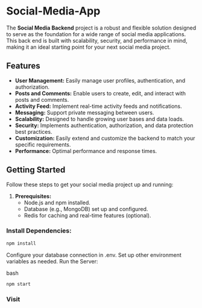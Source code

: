 # Social-Media-App

The **Social Media Backend** project is a robust and flexible solution designed to serve as the foundation for a wide range of social media applications. This back end is built with scalability, security, and performance in mind, making it an ideal starting point for your next social media project.

## Features

- **User Management:** Easily manage user profiles, authentication, and authorization.
- **Posts and Comments:** Enable users to create, edit, and interact with posts and comments.
- **Activity Feed:** Implement real-time activity feeds and notifications.
- **Messaging:** Support private messaging between users.
- **Scalability:** Designed to handle growing user bases and data loads.
- **Security:** Implements authentication, authorization, and data protection best practices.
- **Customization:** Easily extend and customize the backend to match your specific requirements.
- **Performance:** Optimal performance and response times.

## Getting Started

Follow these steps to get your social media project up and running:

1. **Prerequisites:**
   - Node.js and npm installed.
   - Database (e.g., MongoDB) set up and configured.
   - Redis for caching and real-time features (optional).

### Install Dependencies:

```bash
npm install
```
Configure your database connection in .env.
Set up other environment variables as needed.
Run the Server:

bash
```
npm start
```


### Visit

